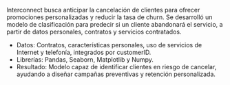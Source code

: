 Interconnect busca anticipar la cancelación de clientes para ofrecer promociones personalizadas y reducir la tasa de churn. Se desarrolló un modelo de clasificación para predecir si un cliente abandonará el servicio, a partir de datos personales, contratos y servicios contratados.

- Datos: Contratos, características personales, uso de servicios de Internet y telefonía, integrados por customerID.
- Librerías: Pandas, Seaborn, Matplotlib y Numpy.
- Resultado: Modelo capaz de identificar clientes en riesgo de cancelar, ayudando a diseñar campañas preventivas y retención personalizada. 
